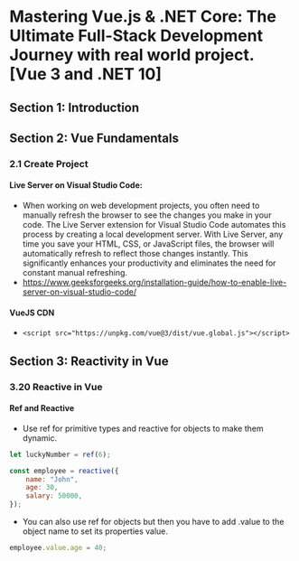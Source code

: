 # Mastering Vue.js & .NET Core: The Ultimate Full-Stack Development Journey with real world project. [Vue 3 and .NET 10]

## Section 1: Introduction

## Section 2: Vue Fundamentals

### 2.1 Create Project

#### Live Server on Visual Studio Code:
- When working on web development projects, you often need to manually refresh the browser to see the changes you make in your code. The Live Server extension for Visual Studio Code automates this process by creating a local development server. With Live Server, any time you save your HTML, CSS, or JavaScript files, the browser will automatically refresh to reflect those changes instantly. This significantly enhances your productivity and eliminates the need for constant manual refreshing.
- https://www.geeksforgeeks.org/installation-guide/how-to-enable-live-server-on-visual-studio-code/

#### VueJS CDN
- ```<script src="https://unpkg.com/vue@3/dist/vue.global.js"></script>```

## Section 3: Reactivity in Vue

### 3.20 Reactive in Vue

#### Ref and Reactive

- Use ref for primitive types and reactive for objects to make them dynamic.

```js
let luckyNumber = ref(6);

const employee = reactive({
	name: "John",
    age: 30,
    salary: 50000,
});
```

- You can also use ref for objects but then you have to add .value to the object name to set its properties value.

```js
employee.value.age = 40;
```

####